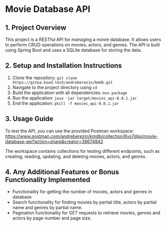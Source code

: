 # Movie Database API

## 1. Project Overview

This project is a RESTful API for managing a movie database. It allows users to perform CRUD operations on movies, actors, and genres. The API is built using Spring Boot and uses a SQLite database for storing the data.

## 2. Setup and Installation Instructions

1. Clone the repository: `git clone https://gitea.kood.tech/andreberezin/kmdb.git`
2. Navigate to the project directory using `cd` 
3. Build the application with all dependencies: `mvn package`
4. Run the application: `java -jar target/movies_api-0.0.1.jar`
5. End the application: `pkill -f movies_api-0.0.1.jar`

## 3. Usage Guide

To test the API, you can use the provided Postman workspace:
https://www.postman.com/andreberezin/kmdb/collection/6vs7gbp/movie-database-api?action=share&creator=38674842

The workspace contains collections for testing different endpoints, such as creating, reading, updating, and deleting movies, actors, and genres.

## 4. Any Additional Features or Bonus Functionality Implemented
- Functionality for getting the number of movies, actors and genres in database
- Search functionality for finding movies by partial title, actors by partial name and genres by partial name.
- Pagination functionality for GET requests to retrieve movies, genres and actors by page number and page size.